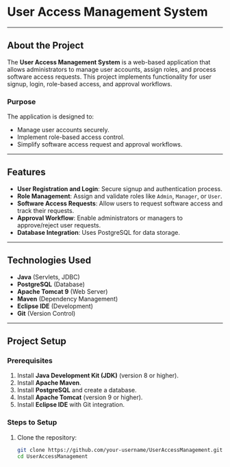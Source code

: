 # User Access Management System
---

## About the Project

The **User Access Management System** is a web-based application that allows administrators to manage user accounts, assign roles, and process software access requests. This project implements functionality for user signup, login, role-based access, and approval workflows.

### Purpose
The application is designed to:
- Manage user accounts securely.
- Implement role-based access control.
- Simplify software access request and approval workflows.

---

## Features
- **User Registration and Login**: Secure signup and authentication process.
- **Role Management**: Assign and validate roles like `Admin`, `Manager`, or `User`.
- **Software Access Requests**: Allow users to request software access and track their requests.
- **Approval Workflow**: Enable administrators or managers to approve/reject user requests.
- **Database Integration**: Uses PostgreSQL for data storage.

---

## Technologies Used
- **Java** (Servlets, JDBC)
- **PostgreSQL** (Database)
- **Apache Tomcat 9** (Web Server)
- **Maven** (Dependency Management)
- **Eclipse IDE** (Development)
- **Git** (Version Control)

---

## Project Setup

### Prerequisites
1. Install **Java Development Kit (JDK)** (version 8 or higher).
2. Install **Apache Maven**.
3. Install **PostgreSQL** and create a database.
4. Install **Apache Tomcat** (version 9 or higher).
5. Install **Eclipse IDE** with Git integration.

### Steps to Setup
1. Clone the repository:
   ```bash
   git clone https://github.com/your-username/UserAccessManagement.git
   cd UserAccessManagement
